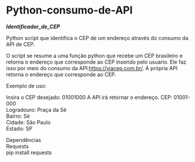 # Python-consumo-de-API

***Identificador_de_CEP***  

Python script que identifica o CEP de um endereço através do consumo da API de CEP.

O script se resume a uma função python que recebe um CEP brasileiro e retorna o endereço que corresponde ao CEP inserido pelo usuario. Ele faz isso por meio do consumo da API:https://viacep.com.br/. A própria API retorna o endereço que corresponde ao CEP.

Exemplo de uso:

Insira o CEP desejado: 01001000
A API irá retornar o endereço.
  CEP: 01001-000  
  Logradouro: Praça da Sé  
  Bairro: Sé  
  Cidade: São Paulo  
  Estado: SP  

Dependências  
Requests  
pip install requests  
